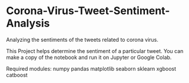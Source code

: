# Corona-Virus-Tweet-Sentiment-Analysis
Analyzing the sentiments of the tweets related to corona virus.

This Project helps determine the sentiment of a particular tweet.
You can make a copy of the notebook and run it on Jupyter or Google Colab.

Required modules:
numpy
pandas
matplotlib
seaborn
sklearn
xgboost
catboost
